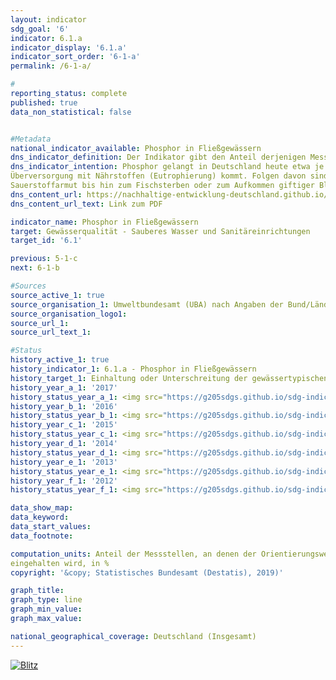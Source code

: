 ```yaml
---                       
layout: indicator                       
sdg_goal: '6'                       
indicator: 6.1.a                       
indicator_display: '6.1.a'                       
indicator_sort_order: '6-1-a'                       
permalink: /6-1-a/                       

#                       
reporting_status: complete                       
published: true                       
data_non_statistical: false                       


#Metadata                       
national_indicator_available: Phosphor in Fließgewässern                       
dns_indicator_definition: Der Indikator gibt den Anteil derjenigen Messstellen an, an denen die gewässertypischen Orientierungswerte des guten ökologischen Zustands für Phosphor in Fließgewässern eingehalten werden.                       
dns_indicator_intention: Phosphor gelangt in Deutschland heute etwa je zur Hälfte aus der Landwirtschaft und aus Städten (kommunale Kläranlagen und Regenwasserabläufe) in die Fließgewässer. Es ist neben der Belastung durch Nitrat einer der Gründe, warum es in Flüssen, Seen und Meeren zu einer
Überversorgung mit Nährstoffen (Eutrophierung) kommt. Folgen davon sind Algenwachstum,
Sauerstoffarmut bis hin zum Fischsterben oder zum Aufkommen giftiger Blaualgen. Daher wurde als Ziel für das Jahr 2030 festgelegt, dass die gewässertypischen Orientierungswerte, die in der Oberflächengewässerverordnung angegeben sind, an allen Messstellen eingehalten werden.                       
dns_content_url: https://nachhaltige-entwicklung-deutschland.github.io/open-sdg-site-starter/public/content/6.1.a.pdf                       
dns_content_url_text: Link zum PDF                       

indicator_name: Phosphor in Fließgewässern                       
target: Gewässerqualität - Sauberes Wasser und Sanitäreinrichtungen                       
target_id: '6.1'                       

previous: 5-1-c                       
next: 6-1-b                       

#Sources
source_active_1: true                               
source_organisation_1: Umweltbundesamt (UBA) nach Angaben der Bund/Länder-Arbeitsgemeinschaft Wasser                               
source_organisation_logo1:                                
source_url_1:                                
source_url_text_1:                                

#Status                           
history_active_1: true                           
history_indicator_1: 6.1.a - Phosphor in Fließgewässern                           
history_target_1: Einhaltung oder Unterschreitung der gewässertypischen  Orientierungswerte an allen Messstellen bis 2030
history_year_a_1: '2017'                               
history_status_year_a_1: <img src="https://g205sdgs.github.io/sdg-indicators/public/Wettersymbole/Blitz.png" alt="Blitz" />
history_year_b_1: '2016'                               
history_status_year_b_1: <img src="https://g205sdgs.github.io/sdg-indicators/public/Wettersymbole/Blitz.png" alt="Blitz" />
history_year_c_1: '2015'                               
history_status_year_c_1: <img src="https://g205sdgs.github.io/sdg-indicators/public/Wettersymbole/Wolke.png" alt="Wolke" />
history_year_d_1: '2014'                               
history_status_year_d_1: <img src="https://g205sdgs.github.io/sdg-indicators/public/Wettersymbole/Wolke.png" alt="Wolke" />
history_year_e_1: '2013'                               
history_status_year_e_1: <img src="https://g205sdgs.github.io/sdg-indicators/public/Wettersymbole/Wolke.png" alt="Wolke" />
history_year_f_1: '2012'                               
history_status_year_f_1: <img src="https://g205sdgs.github.io/sdg-indicators/public/Wettersymbole/Wolke.png" alt="Wolke" />

data_show_map:                        
data_keyword:                        
data_start_values:                        
data_footnote:                        

computation_units: Anteil der Messstellen, an denen der Orientierungswert des guten ökologischen Zustands für Gesamt-Phosphor 
eingehalten wird, in %                       
copyright: '&copy; Statistisches Bundesamt (Destatis), 2019)'                       

graph_title:                        
graph_type: line                       
graph_min_value:                        
graph_max_value:                        

national_geographical_coverage: Deutschland (Insgesamt)                       
---
```

<a href="https://nachhaltige-entwicklung-deutschland.github.io/open-sdg-site-starter/status/"><img src="https://g205sdgs.github.io/sdg-indicators/public/Wettersymbole/Blitz.png" alt="Blitz" />                           
</a>